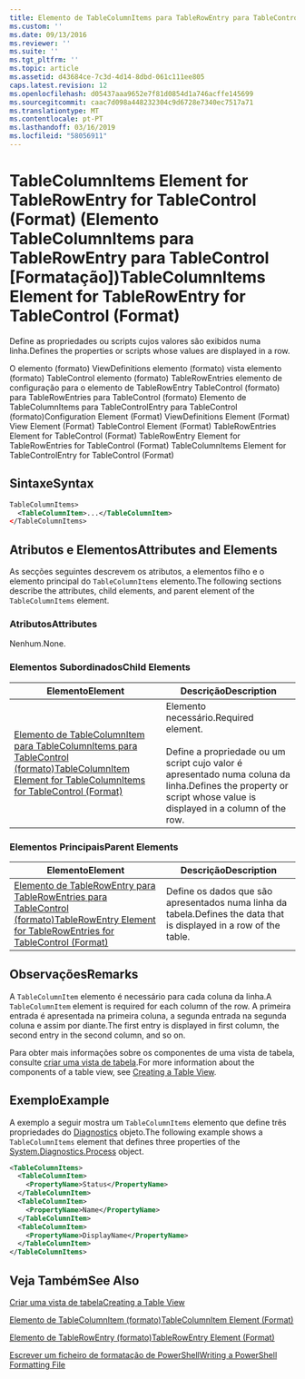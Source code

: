 ```yaml
---
title: Elemento de TableColumnItems para TableRowEntry para TableControl (formato) | Documentos da Microsoft
ms.custom: ''
ms.date: 09/13/2016
ms.reviewer: ''
ms.suite: ''
ms.tgt_pltfrm: ''
ms.topic: article
ms.assetid: d43684ce-7c3d-4d14-8dbd-061c111ee805
caps.latest.revision: 12
ms.openlocfilehash: d05437aaa9652e7f81d0854d1a746acffe145699
ms.sourcegitcommit: caac7d098a448232304c9d6728e7340ec7517a71
ms.translationtype: MT
ms.contentlocale: pt-PT
ms.lasthandoff: 03/16/2019
ms.locfileid: "58056911"
---
```

# <a name="tablecolumnitems-element-for-tablerowentry-for-tablecontrol-format"></a><span data-ttu-id="d80d9-102">TableColumnItems Element for TableRowEntry for TableControl (Format) (Elemento TableColumnItems para TableRowEntry para TableControl [Formatação])</span><span class="sxs-lookup"><span data-stu-id="d80d9-102">TableColumnItems Element for TableRowEntry for TableControl (Format)</span></span>

<span data-ttu-id="d80d9-103">Define as propriedades ou scripts cujos valores são exibidos numa linha.</span><span class="sxs-lookup"><span data-stu-id="d80d9-103">Defines the properties or scripts whose values are displayed in a row.</span></span>

<span data-ttu-id="d80d9-104">O elemento (formato) ViewDefinitions elemento (formato) vista elemento (formato) TableControl elemento (formato) TableRowEntries elemento de configuração para o elemento de TableRowEntry TableControl (formato) para TableRowEntries para TableControl (formato) Elemento de TableColumnItems para TableControlEntry para TableControl (formato)</span><span class="sxs-lookup"><span data-stu-id="d80d9-104">Configuration Element (Format) ViewDefinitions Element (Format) View Element (Format) TableControl Element (Format) TableRowEntries Element for TableControl (Format) TableRowEntry Element for TableRowEntries for TableControl (Format) TableColumnItems Element for TableControlEntry for TableControl (Format)</span></span>

## <a name="syntax"></a><span data-ttu-id="d80d9-105">Sintaxe</span><span class="sxs-lookup"><span data-stu-id="d80d9-105">Syntax</span></span>

```xml
TableColumnItems>
  <TableColumnItem>...</TableColumnItem>
</TableColumnItems>
```

## <a name="attributes-and-elements"></a><span data-ttu-id="d80d9-106">Atributos e Elementos</span><span class="sxs-lookup"><span data-stu-id="d80d9-106">Attributes and Elements</span></span>

<span data-ttu-id="d80d9-107">As secções seguintes descrevem os atributos, a elementos filho e o elemento principal do `TableColumnItems` elemento.</span><span class="sxs-lookup"><span data-stu-id="d80d9-107">The following sections describe the attributes, child elements, and parent element of the `TableColumnItems` element.</span></span>

### <a name="attributes"></a><span data-ttu-id="d80d9-108">Atributos</span><span class="sxs-lookup"><span data-stu-id="d80d9-108">Attributes</span></span>

<span data-ttu-id="d80d9-109">Nenhum.</span><span class="sxs-lookup"><span data-stu-id="d80d9-109">None.</span></span>

### <a name="child-elements"></a><span data-ttu-id="d80d9-110">Elementos Subordinados</span><span class="sxs-lookup"><span data-stu-id="d80d9-110">Child Elements</span></span>

|<span data-ttu-id="d80d9-111">Elemento</span><span class="sxs-lookup"><span data-stu-id="d80d9-111">Element</span></span>|<span data-ttu-id="d80d9-112">Descrição</span><span class="sxs-lookup"><span data-stu-id="d80d9-112">Description</span></span>|
|-------------|-----------------|
|[<span data-ttu-id="d80d9-113">Elemento de TableColumnItem para TableColumnItems para TableControl (formato)</span><span class="sxs-lookup"><span data-stu-id="d80d9-113">TableColumnItem Element for TableColumnItems for TableControl (Format)</span></span>](./tablecolumnitem-element-for-tablecolumnitems-for-tablecontrol-format.md)|<span data-ttu-id="d80d9-114">Elemento necessário.</span><span class="sxs-lookup"><span data-stu-id="d80d9-114">Required element.</span></span><br /><br /> <span data-ttu-id="d80d9-115">Define a propriedade ou um script cujo valor é apresentado numa coluna da linha.</span><span class="sxs-lookup"><span data-stu-id="d80d9-115">Defines the property or script whose value is displayed in a column of the row.</span></span>|

### <a name="parent-elements"></a><span data-ttu-id="d80d9-116">Elementos Principais</span><span class="sxs-lookup"><span data-stu-id="d80d9-116">Parent Elements</span></span>

|<span data-ttu-id="d80d9-117">Elemento</span><span class="sxs-lookup"><span data-stu-id="d80d9-117">Element</span></span>|<span data-ttu-id="d80d9-118">Descrição</span><span class="sxs-lookup"><span data-stu-id="d80d9-118">Description</span></span>|
|-------------|-----------------|
|[<span data-ttu-id="d80d9-119">Elemento de TableRowEntry para TableRowEntries para TableControl (formato)</span><span class="sxs-lookup"><span data-stu-id="d80d9-119">TableRowEntry Element for TableRowEntries for TableControl (Format)</span></span>](./tablerowentry-element-for-tablerowentries-for-tablecontrol-format.md)|<span data-ttu-id="d80d9-120">Define os dados que são apresentados numa linha da tabela.</span><span class="sxs-lookup"><span data-stu-id="d80d9-120">Defines the data that is displayed in a row of the table.</span></span>|

## <a name="remarks"></a><span data-ttu-id="d80d9-121">Observações</span><span class="sxs-lookup"><span data-stu-id="d80d9-121">Remarks</span></span>

<span data-ttu-id="d80d9-122">A `TableColumnItem` elemento é necessário para cada coluna da linha.</span><span class="sxs-lookup"><span data-stu-id="d80d9-122">A `TableColumnItem` element is required for each column of the row.</span></span> <span data-ttu-id="d80d9-123">A primeira entrada é apresentada na primeira coluna, a segunda entrada na segunda coluna e assim por diante.</span><span class="sxs-lookup"><span data-stu-id="d80d9-123">The first entry is displayed in first column, the second entry in the second column, and so on.</span></span>

<span data-ttu-id="d80d9-124">Para obter mais informações sobre os componentes de uma vista de tabela, consulte [criar uma vista de tabela](./creating-a-table-view.md).</span><span class="sxs-lookup"><span data-stu-id="d80d9-124">For more information about the components of a table view, see [Creating a Table View](./creating-a-table-view.md).</span></span>

## <a name="example"></a><span data-ttu-id="d80d9-125">Exemplo</span><span class="sxs-lookup"><span data-stu-id="d80d9-125">Example</span></span>

<span data-ttu-id="d80d9-126">A exemplo a seguir mostra um `TableColumnItems` elemento que define três propriedades do [Diagnostics](/dotnet/api/System.Diagnostics.Process) objeto.</span><span class="sxs-lookup"><span data-stu-id="d80d9-126">The following example shows a `TableColumnItems` element that defines three properties of the [System.Diagnostics.Process](/dotnet/api/System.Diagnostics.Process) object.</span></span>

```xml
<TableColumnItems>
  <TableColumnItem>
    <PropertyName>Status</PropertyName>
  </TableColumnItem>
  <TableColumnItem>
    <PropertyName>Name</PropertyName>
  </TableColumnItem>
  <TableColumnItem>
    <PropertyName>DisplayName</PropertyName>
  </TableColumnItem>
</TableColumnItems>

```

## <a name="see-also"></a><span data-ttu-id="d80d9-127">Veja Também</span><span class="sxs-lookup"><span data-stu-id="d80d9-127">See Also</span></span>

[<span data-ttu-id="d80d9-128">Criar uma vista de tabela</span><span class="sxs-lookup"><span data-stu-id="d80d9-128">Creating a Table View</span></span>](./creating-a-table-view.md)

[<span data-ttu-id="d80d9-129">Elemento de TableColumnItem (formato)</span><span class="sxs-lookup"><span data-stu-id="d80d9-129">TableColumnItem Element (Format)</span></span>](./tablecolumnitem-element-for-tablecolumnitems-for-tablecontrol-format.md)

[<span data-ttu-id="d80d9-130">Elemento de TableRowEntry (formato)</span><span class="sxs-lookup"><span data-stu-id="d80d9-130">TableRowEntry Element (Format)</span></span>](./tablerowentry-element-for-tablerowentries-for-tablecontrol-format.md)

[<span data-ttu-id="d80d9-131">Escrever um ficheiro de formatação de PowerShell</span><span class="sxs-lookup"><span data-stu-id="d80d9-131">Writing a PowerShell Formatting File</span></span>](./writing-a-powershell-formatting-file.md)

